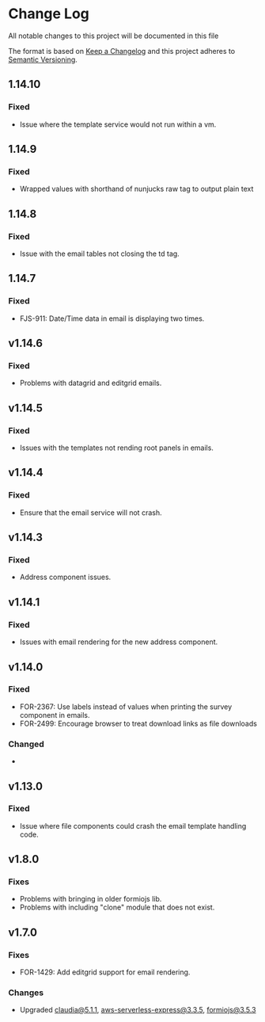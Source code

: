 # Change Log
All notable changes to this project will be documented in this file

The format is based on [Keep a Changelog](http://keepachangelog.com/)
and this project adheres to [Semantic Versioning](http://semver.org/).

## 1.14.10
### Fixed
 - Issue where the template service would not run within a vm.

## 1.14.9
### Fixed
 - Wrapped values with shorthand of nunjucks raw tag to output plain text

## 1.14.8
### Fixed
 - Issue with the email tables not closing the td tag.

## 1.14.7
### Fixed
 - FJS-911: Date/Time data in email is displaying two times.

## v1.14.6
### Fixed
 - Problems with datagrid and editgrid emails.

## v1.14.5
### Fixed
 - Issues with the templates not rending root panels in emails.

## v1.14.4
### Fixed
 - Ensure that the email service will not crash.

## v1.14.3
### Fixed
 - Address component issues.

## v1.14.1
### Fixed
 - Issues with email rendering for the new address component.

## v1.14.0
### Fixed
 - FOR-2367: Use labels instead of values when printing the survey component in emails.
 - FOR-2499: Encourage browser to treat download links as file downloads

### Changed
 -

## v1.13.0
### Fixed
 - Issue where file components could crash the email template handling code.

## v1.8.0
### Fixes
 - Problems with bringing in older formiojs lib.
 - Problems with including "clone" module that does not exist.

## v1.7.0
### Fixes
 - FOR-1429: Add editgrid support for email rendering.

### Changes
 - Upgraded claudia@5.1.1, aws-serverless-express@3.3.5, formiojs@3.5.3
